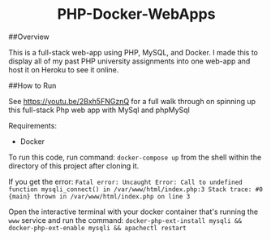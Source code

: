 <h1 align="center">
  PHP-Docker-WebApps
</h1>

##Overview

This is a full-stack web-app using PHP, MySQL, and Docker. I made this to display all of my past PHP university assignments into one web-app and host it on Heroku to see it online.

##How to Run

See https://youtu.be/2Bxh5FNGznQ for a full walk through on spinning up this full-stack Php web app with MySql and phpMySql

Requirements:

- Docker

To run this code, run command: `docker-compose up` from the shell within the directory of this project after cloning it.

If you get the error: `Fatal error: Uncaught Error: Call to undefined function mysqli_connect() in /var/www/html/index.php:3 Stack trace: #0 {main} thrown in /var/www/html/index.php on line 3`

Open the interactive terminal with your docker container that's running the `www` service and run the command: `docker-php-ext-install mysqli && docker-php-ext-enable mysqli && apachectl restart`
